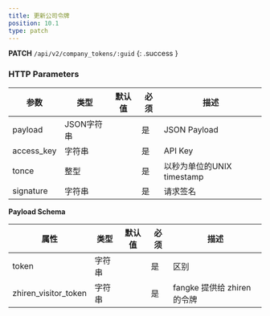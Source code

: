 ```yaml
---
title: 更新公司令牌
position: 10.1
type: patch
---
```


**PATCH** `/api/v2/company_tokens/:guid`
{: .success }



### HTTP Parameters

参数       | 类型       | 默认值 | 必须 | 描述
-----------|------------|--------|------|----------------------------|
payload    | JSON字符串 |        | 是   | JSON Payload
access_key | 字符串     |        | 是   | API Key
tonce      | 整型       |        | 是   | 以秒为单位的UNIX timestamp
signature  | 字符串     |        | 是   | 请求签名

**Payload Schema**

属性  | 类型   | 默认值 | 必须 | 描述
------|--------|--------|------|-------------------|
token | 字符串 |        | 是   | 区别
zhiren_visitor_token | 字符串 |        | 是   | fangke 提供给 zhiren 的令牌
